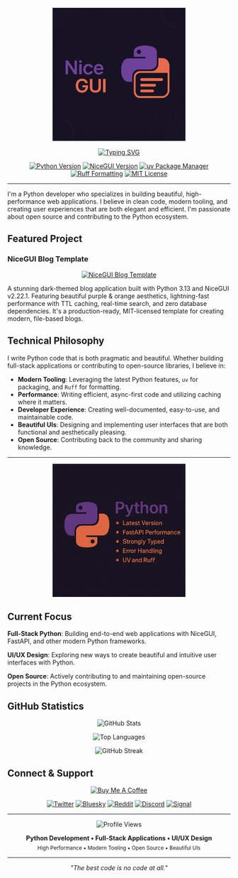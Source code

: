<p align="center">
  <img src="https://github.com/dunamismax/images/blob/main/python/NiceGUI.png" alt="NiceGUI" width="300" />
</p>

<p align="center">
  <a href="https://github.com/dunamismax">
    <img src="https://readme-typing-svg.demolab.com/?font=Inter&weight=600&size=24&pause=1000&color=713A90&center=true&vCenter=true&width=1000&lines=Python+Application+Architect;Full-Stack+Web+Developer;High-Performance+Python+Specialist;NiceGUI+Expert;Production+Python+Applications;Async+Programming+Advocate;Modern+UI%2FUX+Designer;Pragmatic+Problem+Solver;Open+Source+Contributor" alt="Typing SVG" />
  </a>
</p>

<p align="center">
  <a href="https://www.python.org/downloads/release/python-3130/"><img src="https://img.shields.io/badge/Python-3.13+-713A90.svg?logo=python&logoColor=white" alt="Python Version"></a>
  <a href="https://nicegui.io/"><img src="https://img.shields.io/badge/NiceGUI-v2.22.1-713A90.svg?logo=fastapi&logoColor=white" alt="NiceGUI Version"></a>
  <a href="https://docs.astral.sh/uv/"><img src="https://img.shields.io/badge/uv-Package_Manager-713A90.svg" alt="uv Package Manager"></a>
  <a href="https://docs.astral.sh/ruff/"><img src="https://img.shields.io/badge/Ruff-Formatted-713A90.svg" alt="Ruff Formatting"></a>
  <a href="https://opensource.org/licenses/MIT"><img src="https://img.shields.io/badge/License-MIT-green.svg" alt="MIT License"></a>
</p>

---

I'm a Python developer who specializes in building beautiful, high-performance web applications. I believe in clean code, modern tooling, and creating user experiences that are both elegant and efficient. I'm passionate about open source and contributing to the Python ecosystem.

## Featured Project

### NiceGUI Blog Template

<p align="center">
  <a href="https://github.com/dunamismax/nicegui-blog">
    <img src="https://github-readme-stats.vercel.app/api/pin/?username=dunamismax&repo=nicegui-blog&theme=dark&bg_color=0d1117&title_color=713A90&text_color=8b949e&icon_color=713A90&border_color=30363d&border_radius=6" alt="NiceGUI Blog Template" />
  </a>
</p>

A stunning dark-themed blog application built with Python 3.13 and NiceGUI v2.22.1. Featuring beautiful purple & orange aesthetics, lightning-fast performance with TTL caching, real-time search, and zero database dependencies. It's a production-ready, MIT-licensed template for creating modern, file-based blogs.

## Technical Philosophy

I write Python code that is both pragmatic and beautiful. Whether building full-stack applications or contributing to open-source libraries, I believe in:

- **Modern Tooling**: Leveraging the latest Python features, `uv` for packaging, and `Ruff` for formatting.
- **Performance**: Writing efficient, async-first code and utilizing caching where it matters.
- **Developer Experience**: Creating well-documented, easy-to-use, and maintainable code.
- **Beautiful UIs**: Designing and implementing user interfaces that are both functional and aesthetically pleasing.
- **Open Source**: Contributing back to the community and sharing knowledge.

---

<p align="center">
  <img src="https://github.com/dunamismax/images/blob/main/python/Repo-Features.png" alt="NiceGUI Blog Template" width="300" />
</p>

## Current Focus

**Full-Stack Python**: Building end-to-end web applications with NiceGUI, FastAPI, and other modern Python frameworks.

**UI/UX Design**: Exploring new ways to create beautiful and intuitive user interfaces with Python.

**Open Source**: Actively contributing to and maintaining open-source projects in the Python ecosystem.

## GitHub Statistics

<p align="center">
  <img src="https://github-readme-stats.vercel.app/api?username=dunamismax&show_icons=true&theme=dark&count_private=true&bg_color=0d1117&title_color=713A90&text_color=8b949e&icon_color=713A90&border_color=30363d" alt="GitHub Stats" />
</p>

<p align="center">
  <img src="https://github-readme-stats.vercel.app/api/top-langs/?username=dunamismax&layout=compact&theme=dark&langs_count=8&bg_color=0d1117&title_color=713A90&text_color=8b949e&icon_color=713A90&border_color=30363d" alt="Top Languages" />
</p>

<p align="center">
  <img src="https://github-readme-streak-stats-eight.vercel.app/?user=dunamismax&theme=dark&background=0d1117&border=30363d&stroke=8b949e&ring=713A90&fire=713A90&currStreakLabel=713A90" alt="GitHub Streak" />
</p>

## Connect & Support

<p align="center">
  <a href="https://www.buymeacoffee.com/dunamismax">
    <img src="https://cdn.buymeacoffee.com/buttons/v2/default-yellow.png" alt="Buy Me A Coffee" style="height: 60px !important;width: 217px !important;" >
  </a>
</p>

<p align="center">
  <a href="https://twitter.com/dunamismax" target="_blank"><img src="https://img.shields.io/badge/Twitter-%231DA1F2.svg?&style=for-the-badge&logo=twitter&logoColor=white" alt="Twitter"></a>
  <a href="https://bsky.app/profile/dunamismax.bsky.social" target="_blank"><img src="https://img.shields.io/badge/Bluesky-blue?style=for-the-badge&logo=bluesky&logoColor=white" alt="Bluesky"></a>
  <a href="https://reddit.com/user/dunamismax" target="_blank"><img src="https://img.shields.io/badge/Reddit-%23FF4500.svg?&style=for-the-badge&logo=reddit&logoColor=white" alt="Reddit"></a>
  <a href="https://discord.com/users/dunamismax" target="_blank"><img src="https://img.shields.io/badge/Discord-dunamismax-7289DA.svg?style=for-the-badge&logo=discord&logoColor=white" alt="Discord"></a>
  <a href="https://signal.me/#p/+dunamismax.66" target="_blank"><img src="https://img.shields.io/badge/Signal-dunamismax.66-3A76F0.svg?style=for-the-badge&logo=signal&logoColor=white" alt="Signal"></a>
</p>

---

<p align="center">
  <img src="https://komarev.com/ghpvc/?username=dunamismax&color=713A90&style=flat-square&label=Profile+Views" alt="Profile Views" />
</p>

<p align="center">
  <strong>Python Development • Full-Stack Applications • UI/UX Design</strong><br>
  <sub>High Performance • Modern Tooling • Open Source • Beautiful UIs</sub>
</p>

---

<p align="center">
  <em>"The best code is no code at all."</em>
</p>
